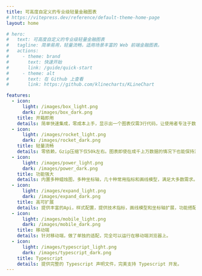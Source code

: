 ```yaml
---
title: 可高度自定义的专业级轻量金融图表
# https://vitepress.dev/reference/default-theme-home-page
layout: home

# hero:
#   text: 可高度自定义的专业级轻量金融图表
#   tagline: 简单易用，轻量流畅，适用场景丰富的 Web 前端金融图表。
#   actions:
#     - theme: brand
#       text: 快速开始
#       link: /guide/quick-start
#     - theme: alt
#       text: 在 Github 上查看
#       link: https://github.com/klinecharts/KLineChart

features:
  - icon:
      light: /images/box_light.png
      dark: /images/box_dark.png
    title: 开箱即用
    details: 简单快速集成，零成本上手，显示出一个图表仅需3行代码，让使用者专注于数据对接。
  - icon:
      light: /images/rocket_light.png
      dark: /images/rocket_dark.png
    title: 轻量流畅
    details: 零依赖，Gzip压缩下仅50k左右。图表即使在成千上万数据的情况下也能保持流畅。
  - icon:
      light: /images/power_light.png
      dark: /images/power_dark.png
    title: 功能强大
    details: 内置多种蜡烛图，多种坐标轴，几十种常用指标和画线模型，满足大多数需求。
  - icon:
      light: /images/expand_light.png
      dark: /images/expand_dark.png
    title: 高可扩展
    details: 提供丰富的Api，样式配置，提供技术指标，画线模型和坐标轴扩展，功能搭配随心所欲。
  - icon:
      light: /images/mobile_light.png
      dark: /images/mobile_dark.png
    title: 移动端
    details: 针对移动端，做了单独的适配，完全可以运行在移动端浏览器上。
  - icon:
      light: /images/typescript_light.png
      dark: /images/typescript_dark.png
    title: Typescript
    details: 提供完整的 Typescript 声明文件，完美支持 Typescript 开发。
---
```

